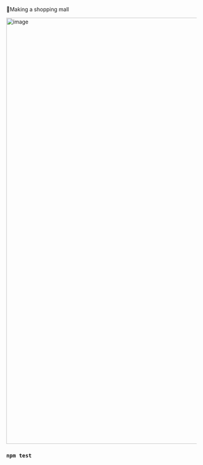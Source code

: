 📌Making a shopping mall


<img width="1129" alt="image" src="https://user-images.githubusercontent.com/102340541/185599223-365ee5e6-f5e7-4b23-bd4b-b3da002c6ba0.png">

### `npm test`
